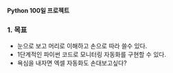 #### Python 100일 프로젝트

### 1. 목표
- 눈으로 보고 머리로 이해하고 손으로 따라 쓸수 있다.
- 1단계적인 파이썬 코드로 모니터링 자동화를 구현할 수 있다.
- 욕심을 내자면 엑셀 자동화도 손대보고싶다?
